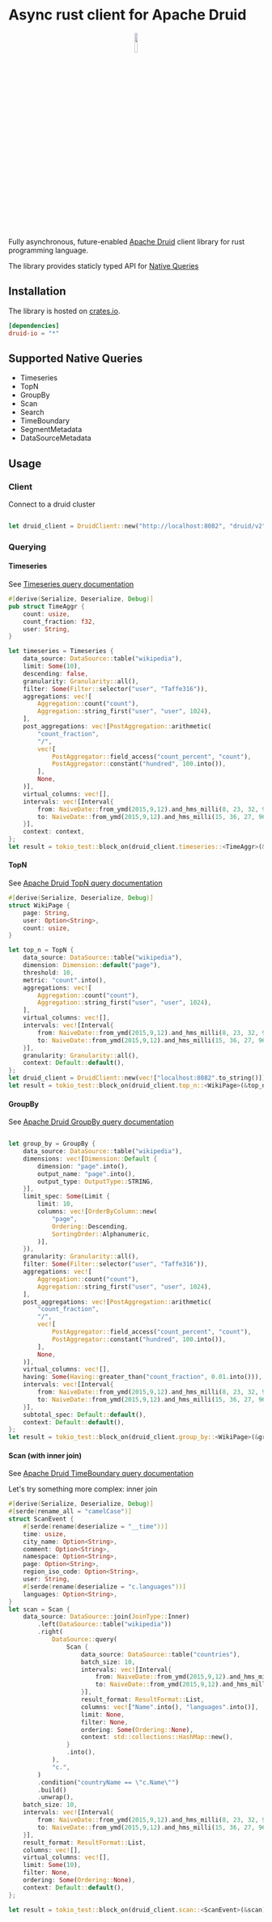 # Async rust client for Apache Druid 

<div style="text-align:center"><img src="https://user-images.githubusercontent.com/502482/92421491-c26ab800-f146-11ea-80af-0da8ce4a457d.png" width="10%"/></div>

Fully asynchronous, future-enabled [Apache Druid](http://druid.io/) client library for rust programming language.

The library provides staticly typed API for [Native Queries](https://druid.apache.org/docs/latest/querying/querying.html) 

## Installation
The library is hosted on [crates.io](https://crates.io/crates/druid-io/).

```toml
[dependencies]
druid-io = "*"
```

## Supported Native Queries

* Timeseries
* TopN
* GroupBy
* Scan
* Search
* TimeBoundary
* SegmentMetadata
* DataSourceMetadata

## Usage

### Client

Connect to a druid cluster

```rust

let druid_client = DruidClient::new("http://localhost:8082", "druid/v2");
```

### Querying

#### Timeseries

See [Timeseries query documentation](https://druid.apache.org/docs/latest/querying/timeseriesquery.html)

```rust
#[derive(Serialize, Deserialize, Debug)]
pub struct TimeAggr {
    count: usize,
    count_fraction: f32,
    user: String,
}

let timeseries = Timeseries {
    data_source: DataSource::table("wikipedia"),
    limit: Some(10),
    descending: false,
    granularity: Granularity::all(),
    filter: Some(Filter::selector("user", "Taffe316")),
    aggregations: vec![
        Aggregation::count("count"),
        Aggregation::string_first("user", "user", 1024),
    ],
    post_aggregations: vec![PostAggregation::arithmetic(
        "count_fraction",
        "/",
        vec![
            PostAggregator::field_access("count_percent", "count"),
            PostAggregator::constant("hundred", 100.into()),
        ],
        None,
    )],
    virtual_columns: vec![],
    intervals: vec![Interval{
        from: NaiveDate::from_ymd(2015,9,12).and_hms_milli(8, 23, 32, 96),
        to: NaiveDate::from_ymd(2015,9,12).and_hms_milli(15, 36, 27, 96),
    }],
    context: context,
};
let result = tokio_test::block_on(druid_client.timeseries::<TimeAggr>(&timeseries));

```

#### TopN
See [Apache Druid TopN query documentation](https://druid.apache.org/docs/latest/querying/topnquery.html)

```rust
#[derive(Serialize, Deserialize, Debug)]
struct WikiPage {
    page: String,
    user: Option<String>,
    count: usize,
}

let top_n = TopN {
    data_source: DataSource::table("wikipedia"),
    dimension: Dimension::default("page"),
    threshold: 10,
    metric: "count".into(),
    aggregations: vec![
        Aggregation::count("count"),
        Aggregation::string_first("user", "user", 1024),
    ],
    virtual_columns: vec![],
    intervals: vec![Interval{
        from: NaiveDate::from_ymd(2015,9,12).and_hms_milli(8, 23, 32, 96),
        to: NaiveDate::from_ymd(2015,9,12).and_hms_milli(15, 36, 27, 96),
    }],
    granularity: Granularity::all(),
    context: Default::default(),
};
let druid_client = DruidClient::new(vec!["localhost:8082".to_string()]);
let result = tokio_test::block_on(druid_client.top_n::<WikiPage>(&top_n));

```

#### GroupBy
See [Apache Druid GroupBy query documentation](https://druid.apache.org/docs/latest/querying/groupbyquery.html)

```rust

let group_by = GroupBy {
    data_source: DataSource::table("wikipedia"),
    dimensions: vec![Dimension::Default {
        dimension: "page".into(),
        output_name: "page".into(),
        output_type: OutputType::STRING,
    }],
    limit_spec: Some(Limit {
        limit: 10,
        columns: vec![OrderByColumn::new(
            "page",
            Ordering::Descending,
            SortingOrder::Alphanumeric,
        )],
    }),
    granularity: Granularity::all(),
    filter: Some(Filter::selector("user", "Taffe316")),
    aggregations: vec![
        Aggregation::count("count"),
        Aggregation::string_first("user", "user", 1024),
    ],
    post_aggregations: vec![PostAggregation::arithmetic(
        "count_fraction",
        "/",
        vec![
            PostAggregator::field_access("count_percent", "count"),
            PostAggregator::constant("hundred", 100.into()),
        ],
        None,
    )],
    virtual_columns: vec![],
    having: Some(Having::greater_than("count_fraction", 0.01.into())),
    intervals: vec![Interval{
        from: NaiveDate::from_ymd(2015,9,12).and_hms_milli(8, 23, 32, 96),
        to: NaiveDate::from_ymd(2015,9,12).and_hms_milli(15, 36, 27, 96),
    }],
    subtotal_spec: Default::default(),
    context: Default::default(),
};
let result = tokio_test::block_on(druid_client.group_by::<WikiPage>(&group_by));

```

#### Scan (with inner join)
See [Apache Druid TimeBoundary query documentation](https://druid.apache.org/docs/latest/querying/scan-query.html)

Let's try something more complex: inner join

```rust
#[derive(Serialize, Deserialize, Debug)]
#[serde(rename_all = "camelCase")]
struct ScanEvent {
    #[serde(rename(deserialize = "__time"))]
    time: usize,
    city_name: Option<String>,
    comment: Option<String>,
    namespace: Option<String>,
    page: Option<String>,
    region_iso_code: Option<String>,
    user: String,
    #[serde(rename(deserialize = "c.languages"))]
    languages: Option<String>,
}
let scan = Scan {
    data_source: DataSource::join(JoinType::Inner)
        .left(DataSource::table("wikipedia"))
        .right(
            DataSource::query(
                Scan {
                    data_source: DataSource::table("countries"),
                    batch_size: 10,
                    intervals: vec![Interval{
                        from: NaiveDate::from_ymd(2015,9,12).and_hms_milli(8, 23, 32, 96),
                        to: NaiveDate::from_ymd(2015,9,12).and_hms_milli(15, 36, 27, 96),
                    }],
                    result_format: ResultFormat::List,
                    columns: vec!["Name".into(), "languages".into()],
                    limit: None,
                    filter: None,
                    ordering: Some(Ordering::None),
                    context: std::collections::HashMap::new(),
                }
                .into(),
            ),
            "c.",
        )
        .condition("countryName == \"c.Name\"")
        .build()
        .unwrap(),
    batch_size: 10,
    intervals: vec![Interval{
        from: NaiveDate::from_ymd(2015,9,12).and_hms_milli(8, 23, 32, 96),
        to: NaiveDate::from_ymd(2015,9,12).and_hms_milli(15, 36, 27, 96),
    }],
    result_format: ResultFormat::List,
    columns: vec![],
    virtual_columns: vec![],
    limit: Some(10),
    filter: None,
    ordering: Some(Ordering::None),
    context: Default::default(),
};

let result = tokio_test::block_on(druid_client.scan::<ScanEvent>(&scan));

```
